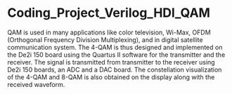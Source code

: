 # Coding_Project_Verilog_HDl_QAM

QAM is used in many applications like color television, Wi-Max, OFDM (Orthogonal Frequency Division Multiplexing), and in digital satellite communication system. The 4-QAM is thus designed and implemented on the De2i 150 board using the Quartus II software for the transmitter and the receiver. The signal is transmitted from transmitter to the receiver using De2i 150 boards, an ADC and a DAC board. The constellation visualization of the 4-QAM and 8-QAM is also obtained on the display along with the received waveform.

